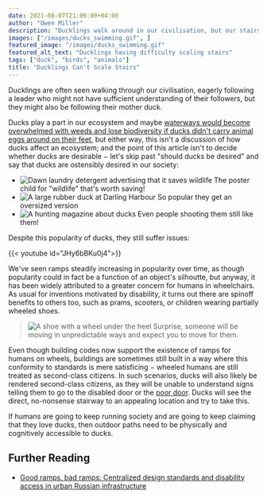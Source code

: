 ```yaml
---
date: 2021-08-07T21:09:00+04:00
author: "Owen Miller"
description: "Ducklings walk around in our civilisation, but our stairs are difficult for these members."
images: ["/images/ducks_swimming.gif", ]
featured_image: "/images/ducks_swimming.gif"
featured_alt_text: "Ducklings having difficulty scaling stairs"
tags: ["duck", "birds", "animals"]
title: "Ducklings Can't Scale Stairs"
---
```


Ducklings are often seen walking through our civilisation, eagerly following a leader who might not have sufficient understanding of their followers, but they might also be following their mother duck.

Ducks play a part in our ecosystem and maybe [waterways would become overwhelmed with weeds and lose biodiversity if ducks didn't carry animal eggs around on their feet](https://www.ducks.ca/stories/conservator/waterfowl-at-your-service-how-ducks-and-geese-help-our-environment/), but either way, this isn't a discussion of how ducks affect an ecosystem; and the point of this article isn't to decide whether ducks are desirable − let's skip past "should ducks be desired" and say that ducks are ostensibly desired in our society:

* ![Dawn laundry detergent advertising that it saves wildlife](/images/duck_article/Dawn_ducks.jpeg) The poster child for "wildlife" that's worth saving!
* ![A large rubber duck at Darling Harbour](/images/duck_article/duck_at_Darling_Harbour.jpg) So popular they get an oversized version
* ![A hunting magazine about ducks](/images/duck_article/hunting_ducks.jpg) Even people shooting them still like them!

Despite this popularity of ducks, they still suffer issues:

{{< youtube id="JHy6bBKu0j4">}}

We've seen ramps steadily increasing in popularity over time, as though popularity could in fact be a function of an object's silhoutte, but anyway, it has been widely attributed to a greater concern for humans in wheelchairs. As usual for inventions motivated by disability, it turns out there are spinoff benefits to others too, such as prams, scooters, or children wearing partially wheeled shoes.

> ![A shoe with a wheel under the heel](/images/duck_article/Heelys.png) Surprise, someone will be moving in unpredictable ways and expect you to move for them.

Even though building codes now support the existence of ramps for humans on wheels, buildings are sometimes still built in a way where this conformity to standards is mere satisficing − wheeled humans are still treated as second-class citizens. In such scenarios, ducks will also likely be rendered second-class citizens, as they will be unable to understand signs telling them to go to the disabled door or the [poor door](https://nypost.com/2016/01/17/poor-door-tenants-reveal-luxury-towers-financial-apartheid/). Ducks will see the direct, no-nonsense stairway to an appealing location and try to take this.

If humans are going to keep running society and are going to keep claiming that they love ducks, then outdoor paths need to be physically and cognitively accessible to ducks.

## Further Reading
* [Good ramps, bad ramps: Centralized design standards and disability access in urban Russian infrastructure](https://anthrosource.onlinelibrary.wiley.com/doi/abs/10.1111/amet.12422)
